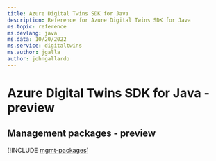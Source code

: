 ```yaml
---
title: Azure Digital Twins SDK for Java
description: Reference for Azure Digital Twins SDK for Java
ms.topic: reference
ms.devlang: java
ms.data: 10/20/2022
ms.service: digitaltwins
ms.author: jgalla
author: johngallardo
---
```

# Azure Digital Twins SDK for Java - preview

## Management packages - preview
[!INCLUDE [mgmt-packages](digital-twins-mgmt-index.md)]
